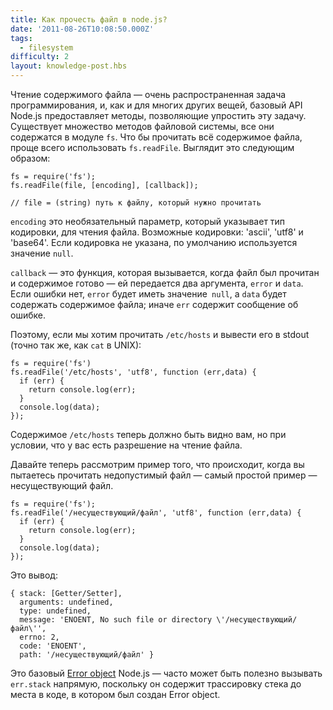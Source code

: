 ```yaml
---
title: Как прочесть файл в node.js?
date: '2011-08-26T10:08:50.000Z'
tags:
  - filesystem
difficulty: 2
layout: knowledge-post.hbs
---
```


Чтение содержимого файла ― очень распространенная задача программирования, и, как и для многих других вещей, базовый API Node.js предоставляет методы, позволяющие упростить эту задачу. Существует множество методов файловой системы, все они содержатся в модуле `fs`. Что бы прочитать всё содержимое файла, проще всего использовать `fs.readFile`. Выглядит это следующим образом:

    fs = require('fs');
    fs.readFile(file, [encoding], [callback]);

    // file = (string) путь к файлу, который нужно прочитать

`encoding` это необязательный параметр, который указывает тип кодировки, для чтения файла. Возможные кодировки: 'ascii', 'utf8' и 'base64'. Если кодировка не указана, по умолчанию используется значение `null`.

`callback` ― это функция, которая вызывается, когда файл был прочитан и содержимое готово ― ей передается два аргумента, `error` и `data`. Если ошибки нет, `error` будет иметь значение` null`, а `data` будет содержать содержимое файла; иначе `err` содержит сообщение об ошибке.

Поэтому, если мы хотим прочитать `/etc/hosts` и вывести его в stdout (точно так же, как `cat` в UNIX):

    fs = require('fs')
    fs.readFile('/etc/hosts', 'utf8', function (err,data) {
      if (err) {
        return console.log(err);
      }
      console.log(data);
    });

Содержимое `/etc/hosts` теперь должно быть видно вам, но при условии, что у вас есть разрешение на чтение файла.

Давайте теперь рассмотрим пример того, что происходит, когда вы пытаетесь прочитать недопустимый файл ― самый простой пример ― несуществующий файл.

    fs = require('fs');
    fs.readFile('/несуществующий/файл', 'utf8', function (err,data) {
      if (err) {
        return console.log(err);
      }
      console.log(data);
    });

Это вывод:

    { stack: [Getter/Setter],
      arguments: undefined,
      type: undefined,
      message: 'ENOENT, No such file or directory \'/несуществующий/файл\'',
      errno: 2,
      code: 'ENOENT',
      path: '/несуществующий/файл' }

Это базовый [Error object](/what-is-the-error-object) Node.js ― часто может быть полезно вызывать `err.stack` напрямую, поскольку он содержит трассировку стека до места в коде, в котором был создан Error object.
